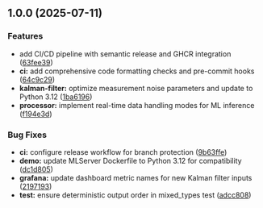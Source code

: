 ## 1.0.0 (2025-07-11)


### Features

* add CI/CD pipeline with semantic release and GHCR integration ([63fee39](https://github.com/pteradigm/opentelemetry-inference/commit/63fee39286a97ed9b06a4c72fc21f5ef9ad60a2c))
* **ci:** add comprehensive code formatting checks and pre-commit hooks ([64c9c29](https://github.com/pteradigm/opentelemetry-inference/commit/64c9c2934ccb7fef6ed78df6836078983421151d))
* **kalman-filter:** optimize measurement noise parameters and update to Python 3.12 ([1ba6196](https://github.com/pteradigm/opentelemetry-inference/commit/1ba619697e83d33242f0b462922222019afa31b2))
* **processor:** implement real-time data handling modes for ML inference ([f194e3d](https://github.com/pteradigm/opentelemetry-inference/commit/f194e3d40bf1be9a3ee487ff986efdf1b6aa6ad4))


### Bug Fixes

* **ci:** configure release workflow for branch protection ([9b63ffe](https://github.com/pteradigm/opentelemetry-inference/commit/9b63ffeb2160d79bb33f5586489377be0ad9e3ef))
* **demo:** update MLServer Dockerfile to Python 3.12 for compatibility ([dc1d805](https://github.com/pteradigm/opentelemetry-inference/commit/dc1d805aa76e0dc5380141e9f532546862ad2728))
* **grafana:** update dashboard metric names for new Kalman filter inputs ([2197193](https://github.com/pteradigm/opentelemetry-inference/commit/2197193d7491eaf9cbb803f6213d2f2792ac0283))
* **test:** ensure deterministic output order in mixed_types test ([adcc808](https://github.com/pteradigm/opentelemetry-inference/commit/adcc8088babaaeb0b7f77b63595e5b7d8904e8ae))
